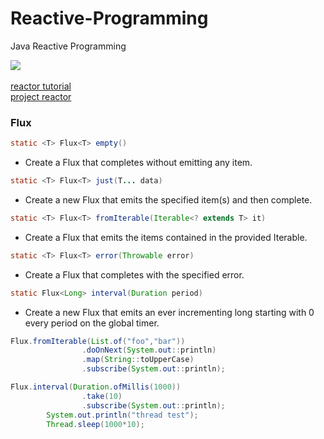 # Reactive-Programming
Java Reactive Programming

![](https://avatars1.githubusercontent.com/u/4201559?s=400&v=4) <br>  
[reactor tutorial]("https://tech.io/playgrounds/929/reactive-programming-with-reactor-3/Intro") <br> 
[project reactor]("https://projectreactor.io/")

### Flux


```java
static <T> Flux<T> empty()
```
- Create a Flux that completes without emitting any item.
 
```java
static <T> Flux<T> just(T... data)
```
- Create a new Flux that emits the specified item(s) and then complete.

```java
static <T> Flux<T> fromIterable(Iterable<? extends T> it)
```
- Create a Flux that emits the items contained in the provided Iterable.
```java
static <T> Flux<T> error(Throwable error)
```
- Create a Flux that completes with the specified error.
```java
static Flux<Long> interval(Duration period)
```
- Create a new Flux that emits an ever incrementing long starting with 0 every period on the global timer.

```java
Flux.fromIterable(List.of("foo","bar"))
                .doOnNext(System.out::println)
                .map(String::toUpperCase)
                .subscribe(System.out::println);
```

```java
Flux.interval(Duration.ofMillis(1000))
                .take(10)
                .subscribe(System.out::println);
        System.out.println("thread test");
        Thread.sleep(1000*10);

```
